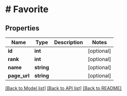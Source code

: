 # # Favorite

## Properties

Name | Type | Description | Notes
------------ | ------------- | ------------- | -------------
**id** | **int** |  | [optional]
**rank** | **int** |  | [optional]
**name** | **string** |  | [optional]
**page_url** | **string** |  | [optional]

[[Back to Model list]](../../README.md#models) [[Back to API list]](../../README.md#endpoints) [[Back to README]](../../README.md)
